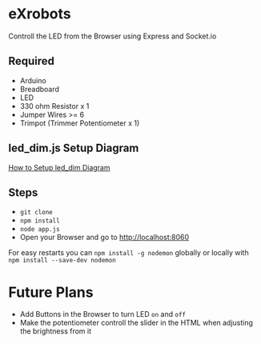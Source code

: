 # eXrobots

Controll the LED from the Browser using Express and Socket.io

## Required

* Arduino
* Breadboard
* LED
* 330 ohm Resistor x 1
* Jumper Wires >= 6
* Trimpot  (Trimmer Potentiometer x 1)

## led_dim.js Setup Diagram

[How to Setup led_dim Diagram ](https://github.com/denvereezy/eXrobots/wiki/led_dim.js)

## Steps

* `git clone `
* `npm install`
* `node app.js`
* Open your Browser and go to [http://localhost:8060 ](http://localhost:8060/)

For easy restarts you can `npm install -g nodemon` globally or locally with  `npm install --save-dev nodemon`

# Future Plans

* Add Buttons in the Browser to turn LED `on` and `off`
* Make the potentiometer controll the slider in the HTML when adjusting the brightness from it
